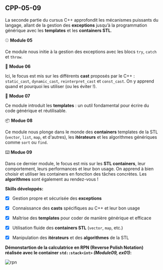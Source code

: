 ## CPP-05-09

La seconde partie du cursus C++ approfondit les mécanismes puissants du langage, allant de la gestion des **exceptions** jusqu’à la programmation générique avec les **templates** et les **containers STL**.

:baseball: **Module 05**

Ce module nous initie à la gestion des exceptions avec les blocs `try`, `catch` et `throw`.

:arrows_counterclockwise: **Modue 06**

Ici, le focus est mis sur les différents **cast** proposés par le C++ : `static_cast`, `dynamic_cast`, `reinterpret_cast` et `const_cast`. On y apprend quand et pourquoi les utiliser (ou les éviter !).

:magnet: **Modue 07**

Ce module introduit les **templates** : un outil fondamental pour écrire du code générique et réutilisable. 

:package: **Modue 08**

Ce module nous plonge dans le monde des **containers** templates de la STL (`vector`, `list`, `map`, et d'autres), les **itérateurs** et les algorithmes génériques comme `sort` ou `find`.

:keyboard: **Modue 09**

Dans ce dernier module, le focus est mis sur les **STL containers**, leur comportement, leurs performances et leur bon usage.
On apprend à bien choisir et utiliser les containers en fonction des tâches concrètes. Les **algorithmes** sont également au rendez-vous !


**Skills développés:**

- [x] Gestion propre et sécurisée des **exceptions**
- [x] Connaissance des **casts** spécifiques au C++ et leur bon usage
- [x] Maîtrise des **templates** pour coder de manière générique et efficace
- [x] Utilisation fluide des **containers STL** (`vector`, `map`, etc.)
- [x] Manipulation des **itérateurs** et des **algorithmes** de la STL


**Démonstartion de la calculatrice en RPN (Reverse Polish Notation) réalisée avec le container `std::stack<int>` _(Module09, ex01)_:**

![rpn](https://github.com/user-attachments/assets/31714e57-71f0-49f1-bd0d-4361659c2685)
